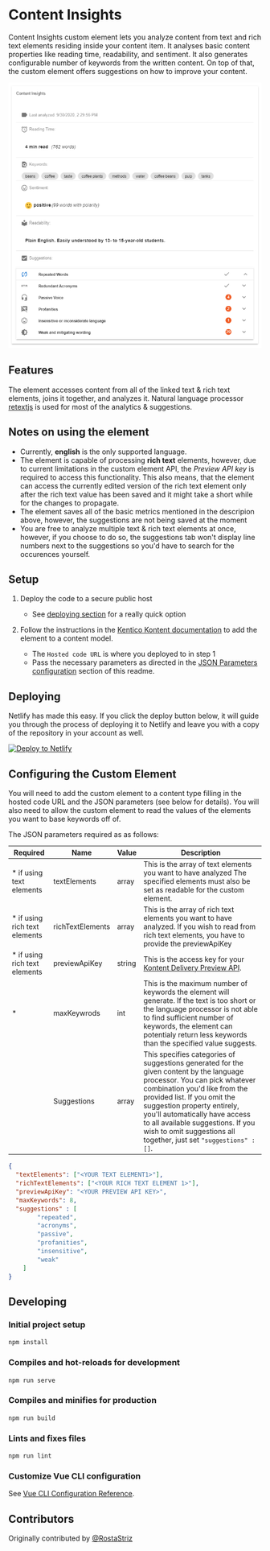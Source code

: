 # Content Insights

Content Insights custom element lets you analyze content from text and rich text elements residing inside your content item. It analyses basic content properties like reading time, readability, and sentiment. It also generates configurable number of keywords from the written content.
On top of that, the custom element offers suggestions on how to improve your content.

![Screenshot of custom element](kontent-ingishts-screenshot.png)

## Features

The element accesses content from all of the linked text & rich text elements, joins it together, and analyzes it. Natural language processor [retextjs](https://github.com/retextjs) is used for most of the analytics & suggestions.

## Notes on using the element

- Currently,  **english** is the only supported language.
- The element is capable of processing **rich text** elements, however, due to current limitations in the custom element API, the *Preview API key* is required to access this functionality. This also means, that the element can access the currently edited version of the rich text element only after the rich text value has been saved and it might take a short while for the changes to propagate.
- The element saves all of the basic metrics mentioned in the descripion above, however, the suggestions are not being saved at the moment
- You are free to analyze multiple text & rich text elements at once, however, if you choose to do so, the suggestions tab won't display line numbers next to the suggestions so you'd have to search for the occurences yourself.

## Setup

1. Deploy the code to a secure public host

    - See [deploying section](#Deploying) for a really quick option

1. Follow the instructions in the [Kentico Kontent documentation](https://docs.kontent.ai/tutorials/develop-apps/integrate/integrating-your-own-content-editing-features#a-3--displaying-a-custom-element-in-kentico-kontent) to add the element to a content model.

    - The `Hosted code URL` is where you deployed to in step 1
    - Pass the necessary parameters as directed in the [JSON Parameters configuration](#json-parameters) section of this readme.

## Deploying

Netlify has made this easy. If you click the deploy button below, it will guide you through the process of deploying it to Netlify and leave you with a copy of the repository in your account as well.

[![Deploy to Netlify](https://www.netlify.com/img/deploy/button.svg)](https://app.netlify.com/start/deploy?repository=https://github.com/Kentico/kontent-custom-element-content-insights)

## Configuring the Custom Element

You will need to add the custom element to a content type filling in the hosted code URL and the JSON parameters (see below for details). You will also need to allow the custom element to read the values of the elements you want to base keywords off of.

The JSON parameters required as as follows:

|Required | Name | Value | Description |
|---------| ---- | ----- | ----------- |
|* if using text elements|textElements|array| This is the array of text elements you want to have analyzed The specified elements must also be set as readable for the custom element. |
|* if using rich text elements|richTextElements|array| This is the array of rich text elements you want to have analyzed. If you wish to read from rich text elements, you have to provide the previewApiKey |
|* if using rich text elements|previewApiKey|string| This is the access key for your [Kontent Delivery Preview API](https://docs.kontent.ai/reference/delivery-api#section/Production-vs.-Preview).|
|*|maxKeywrods|int| This is the maximum number of keywords the element will generate. If the text is too short or the language processor is not able to find sufficient number of keywords, the element can potentialy return less keywords than the specified value suggests.|
||Suggestions|array| This specifies categories of suggestions generated for the given content by the language processor. You can pick whatever combination you'd like from the provided list. If you omit the suggestion property entirely, you'll automatically have access to all available suggestions. If you wish to omit suggestions all together, just set ```"suggestions" : []```.|

```json
{
  "textElements": ["<YOUR TEXT ELEMENT1>"],
  "richTextElements": ["<YOUR RICH TEXT ELEMENT 1>"],
  "previewApiKey": "<YOUR PREVIEW API KEY>",
  "maxKeywords": 8,
  "suggestions" : [
        "repeated",
        "acronyms",
        "passive",
        "profanities",
        "insensitive",
        "weak"
    ]
}
```

## Developing

### Initial project setup

```console
npm install
```

### Compiles and hot-reloads for development

```console
npm run serve
```

### Compiles and minifies for production

```console
npm run build
```

### Lints and fixes files

```console
npm run lint
```

### Customize Vue CLI configuration

See [Vue CLI Configuration Reference](https://cli.vuejs.org/config/).

## Contributors

Originally contributed by [@RostaStriz](https://github.com/strizr)
